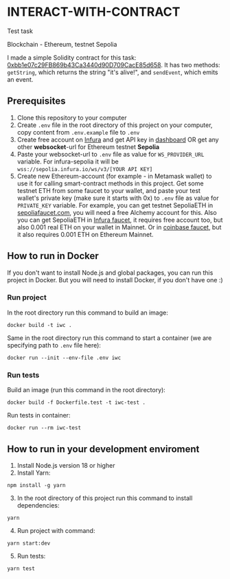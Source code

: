 # INTERACT-WITH-CONTRACT
Test task

Blockchain - Ethereum, testnet Sepolia

I made a simple Solidity contract for this task: [0xbb1e07c29FB869b43Ca3440d90D709CacE85d658](https://sepolia.etherscan.io/address/0xbb1e07c29fb869b43ca3440d90d709cace85d658#code). It has two methods: `getString`, which returns the string "it's alive!", and `sendEvent`, which emits an event.

## Prerequisites
1. Clone this repository to your computer
2. Create `.env` file in the root directory of this project on your computer, copy content from `.env.example` file to `.env`
3. Create free account on [Infura](https://infura.io/) and get API key in [dashboard](https://app.infura.io/dashboard) OR get any other **websocket**-url for Ethereum testnet **Sepolia**
4. Paste your websocket-url to `.env` file as value for `WS_PROVIDER_URL` variable. For infura-sepolia it will be `wss://sepolia.infura.io/ws/v3/[YOUR API KEY]`
5. Create new Ethereum-account (for example - in Metamask wallet) to use it for calling smart-contract methods in this project. Get some testnet ETH from some faucet to your wallet, and paste your test wallet's private key (make sure it starts with 0x) to `.env` file as value for `PRIVATE_KEY` variable. For example, you can get testnet SepoliaETH in [sepoliafaucet.com](https://sepoliafaucet.com/), you will need a free Alchemy account for this. Also you can get SepoliaETH in [Infura faucet](https://www.infura.io/faucet/sepolia), it requires free account too, but also 0.001 real ETH on your wallet in Mainnet. Or in [coinbase faucet](https://faucet.quicknode.com/ethereum/sepolia), but it also requires 0.001 ETH on Ethereum Mainnet.

## How to run in Docker
If you don't want to install Node.js and global packages, you can run this project in Docker. But you will need to install Docker, if you don't have one :)
### Run project
In the root directory run this command to build an image: 

```
docker build -t iwc .
```
Same in the root directory run this command to start a container (we are specifying path to `.env` file here):
```
docker run --init --env-file .env iwc
```
### Run tests
Build an image (run this command in the root directory): 
```
docker build -f Dockerfile.test -t iwc-test .
```
Run tests in container: 
```
docker run --rm iwc-test
```

## How to run in your development enviroment
1. Install Node.js version 18 or higher
2. Install Yarn:
```
npm install -g yarn
```
3. In the root directory of this project run this command to install dependencies:
```
yarn
```
4. Run project with command:
```
yarn start:dev
```
5. Run tests:
```
yarn test
```